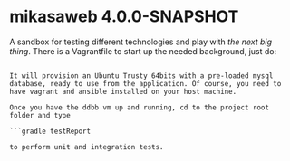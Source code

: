 mikasaweb 4.0.0-SNAPSHOT
========================

A sandbox for testing different technologies and play with *the next big thing*. There is a Vagrantfile to start up the needed background, just do:

```vagrant up

It will provision an Ubuntu Trusty 64bits with a pre-loaded mysql database, ready to use from the application. Of course, you need to have vagrant and ansible installed on your host machine.

Once you have the ddbb vm up and running, cd to the project root folder and type

```gradle testReport

to perform unit and integration tests.
